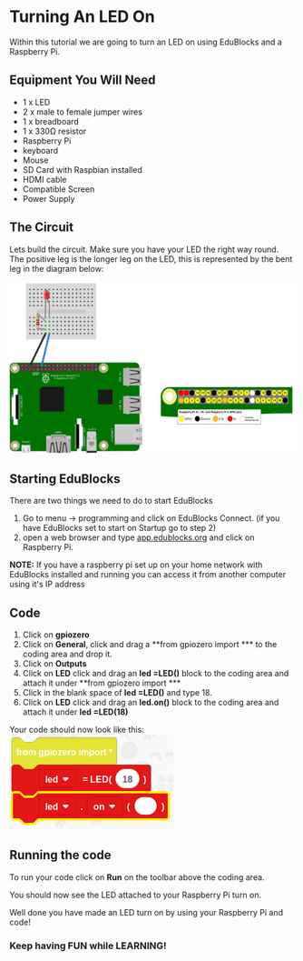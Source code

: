 # Turning An LED On

Within this tutorial we are going to turn an LED on using EduBlocks and a Raspberry Pi.

## Equipment You Will Need

* 1 x LED
* 2 x male to female jumper wires
* 1 x breadboard
* 1 x 330Ω resistor
* Raspberry Pi
* keyboard
* Mouse
* SD Card with Raspbian installed
* HDMI cable
* Compatible Screen
* Power Supply

## The Circuit
Lets build the circuit. Make sure you have your LED the right way round. The positive leg is the longer leg on the LED, this is represented by the bent leg in the diagram below:

![LED Circuit](LED_Diagram.png)

## Starting EduBlocks
There are two things we need to do to start EduBlocks

1. Go to menu -> programming and click on EduBlocks Connect. (if you have EduBlocks set to start on Startup go to step 2)
2. open a web browser and type [app.edublocks.org](app.edublocks.org) and click on Raspberry Pi.

**NOTE:** If you have a raspberry pi set up on your home network with EduBlocks installed and running you can access it from another computer using it's IP address

## Code

1. Click on **gpiozero**
2. Click on **General**, click and drag a **from gpiozero import *** to the coding area and drop it.
3. Click on **Outputs**
4. Click on **LED** click and drag an **led =LED()** block to the coding area and attach it under **from gpiozero import ***
5. Click in the blank space of **led =LED()** and type 18.
6. Click on **LED** click and drag an **led.on()** block to the coding area and attach it under **led =LED(18)**

Your code should now look like this:
![Completed code](code.png)

## Running the code
To run your code click on **Run** on the toolbar above the coding area. 

You should now see the LED attached to your Raspberry Pi turn on.

Well done you have made an LED turn on by using your Raspberry Pi and code!

### Keep having FUN while LEARNING!
